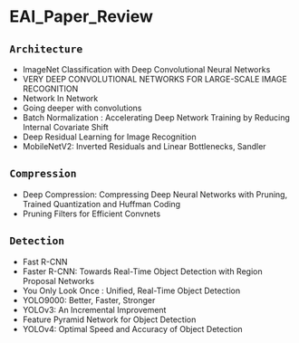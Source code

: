 # EAI_Paper_Review

## `Architecture`
* ImageNet Classification with Deep Convolutional Neural Networks
* VERY DEEP CONVOLUTIONAL NETWORKS FOR LARGE-SCALE IMAGE RECOGNITION
* Network In Network
* Going deeper with convolutions
* Batch Normalization : Accelerating Deep Network Training by Reducing Internal Covariate Shift
* Deep Residual Learning for Image Recognition
* MobileNetV2: Inverted Residuals and Linear Bottlenecks, Sandler

## `Compression`
  * Deep Compression: Compressing Deep Neural Networks with Pruning, Trained Quantization and Huffman Coding
  * Pruning Filters for Efficient Convnets

## `Detection`
  * Fast R-CNN
  * Faster R-CNN: Towards Real-Time Object Detection with Region Proposal Networks
  * You Only Look Once : Unified, Real-Time Object Detection
  * YOLO9000: Better, Faster, Stronger
  * YOLOv3: An Incremental Improvement
  * Feature Pyramid Network for Object Detection
  * YOLOv4: Optimal Speed and Accuracy of Object Detection